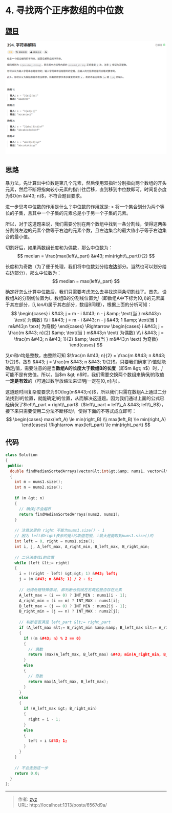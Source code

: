 # 4. 寻找两个正序数组的中位数


## [题目](https://leetcode.cn/problems/median-of-two-sorted-arrays/description/?envType=study-plan-v2&amp;envId=top-100-liked)

![图1](/PostsImgs/LeetCode/394/question.png)

## 思路

暴力法，先计算出中位数是第几个元素，然后使用双指针分别指向两个数组的开头元素，然后不断将指向较小元素的指针往后移，直到移到中位数即可，时间复杂度为$O(m &#43; n)$，不符合题目要求。

进一步思考中位数的作用是什么？中位数的作用就是:
&gt; 将一个集合划分为两个等长的子集，且其中一个子集的元素总是小于另一个子集的元素。

所以，对于这道题来说，我们需要分别在两个数组中找到一条分割线，使得这两条分割线左边的元素个数等于右边的元素个数，且左边集合的最大值小于等于右边集合的最小值。

切割好后，如果两数组长度和为偶数，那么中位数为：
$$
median = \frac{max(left\\_part) &#43; min(right\\_part)}{2}
$$

长度和为奇数（为了便于处理，我们将中位数划分给**左边**部分。当然也可以划分给右边部分），那么中位数为：
$$
median = max(left\\_part)
$$

确定好怎么计算中位数后，我们只需要考虑怎么去寻找这两条切割线了。首先，设数组A的分割线位置为$i$，数组B的分割线位置为$j$（即数组A中下标为$[0, i)$的元素属于其左部分，$[i, lenA)$属于其右部分，数组B同理），根据上面的分析可知：
$$
\begin{cases}
i &#43; j = m - i &#43; n - j &amp; \text{当 } m&#43;n \text{ 为偶数} \\\
i &#43; j = m - i &#43; n - j &#43; 1 &amp; \text{当 } m&#43;n \text{ 为奇数}
\end{cases}
\Rightarrow
\begin{cases}
i &#43; j = \frac{m &#43; n}{2} &amp; \text{当 } m&#43;n \text{ 为偶数} \\\
i &#43; j = \frac{m &#43; n &#43; 1}{2} &amp; \text{当 } m&#43;n \text{ 为奇数}
\end{cases}
$$

又$m$和$n$均是整数，由整除可知 $\frac{m &#43; n}{2} = \frac{m &#43; n &#43; 1}{2}$，故$i &#43; j = \frac{m &#43; n &#43; 1}{2}$。只要我们确定了$i$值就能确定$j$值，需要注意的是当**数组A的长度大于数组B的长度**（即$m &gt; n$）时，$j$可能不是有效值。所以，当$m &gt; n$时，我们需要交换两个数组来确保$j$的取值**一定是有效**的（可通过数学放缩法来证明$j$一定在$[0, n]$内）。

这道题时间复杂度要求为$O(log(m&#43;n))$，所以我们只需在数组A上通过二分法找到$i$的位置，就能确定$j$的位置，从而解决这道题。因为我们通过上面的公式已经确保了$left\\_part = right\\_part$（$left\\_part = left\\_A &#43; left\\_B$），接下来只需要使用二分法不断移动$i$，使得下面的不等式成立即可：
$$
\begin{cases}
max(left_A) \le min(right_B)  \\\
max(left_B) \le min(right_A)
\end{cases}
\Rightarrow
max(left_part) \le min(right_part)
$$

## 代码

```cpp
class Solution
{
 public:
  double findMedianSortedArrays(vector&lt;int&gt;&amp; nums1, vector&lt;int&gt;&amp; nums2)
  {
    int m = nums1.size();
    int n = nums2.size();

    if (m &gt; n)
    {
      // 确保j不会越界
      return findMedianSortedArrays(nums2, nums1);
    }

    // 注意这里的 right 不能为nums1.size() - 1
    // 因为 left和right表示的是i的取值范围, i最大是能取到nums1.size()的
    int left = 0, right = nums1.size();
    int i, j, A_left_max, A_right_min, B_left_max, B_right_min;

    // 二分法查找i的位置
    while (left &lt;= right)
    {
      i = ((right - left) &gt;&gt; 1) &#43; left;
      j = (m &#43; n &#43; 1) / 2 - i;

      // 记得处理特殊情况, 即判断分割线左右两边是否存在元素
      A_left_max = (i == 0) ? INT_MIN : nums1[i - 1];
      A_right_min = (i == m) ? INT_MAX : nums1[i];
      B_left_max = (j == 0) ? INT_MIN : nums2[j - 1];
      B_right_min = (j == n) ? INT_MAX : nums2[j];

      // 判断是否满足 left_part &lt;= right_part
      if (A_left_max &lt;= B_right_min &amp;&amp; B_left_max &lt;= A_right_min)
      {
        if ((m &#43; n) % 2 == 0)
        {
          // 偶数
          return (max(A_left_max, B_left_max) &#43; min(A_right_min, B_right_min)) / 2.0;
        }
        else
        {
          // 奇数
          return max(A_left_max, B_left_max);
        }
      }
      else
      {
        if (A_left_max &gt; B_right_min)
        {
          right = i - 1;
        }
        else
        {
          left = i &#43; 1;
        }
      }
    }

    // 不会走到这一步
    return 0.0;
  }
};
```


---

> 作者: [zyz](https://github.com/YouZhiZheng)  
> URL: http://localhost:1313/posts/6567d9a/  

